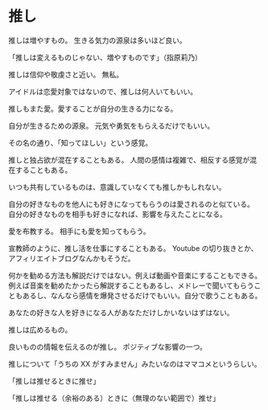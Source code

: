# 推し

推しは増やすもの。
生きる気力の源泉は多いほど良い。

「推しは変えるものじゃない、増やすものです」（指原莉乃）

推しは信仰や敬虔さと近い。
無私。

アイドルは恋愛対象ではないので、推しは何人いてもいい。

推しもまた愛。愛することが自分の生きる力になる。

自分が生きるための源泉。
元気や勇気をもらえるだけでもいい。

その名の通り、「知ってほしい」という感覚。

推しと独占欲が混在することもある。
人間の感情は複雑で、相反する感覚が混在することもある。

いつも共有しているものは、意識していなくても推しかもしれない。

自分の好きなものを他人にも好きになってもらうのは愛されるのと似ている。
自分の好きなものを相手も好きになれば、影響を与えたことになる。

愛を布教する。
相手にも愛を知ってもらう。

宣教師のように、推し活を仕事にすることもある。
Youtube の切り抜きとか、アフィリエイトブログなんかもそうだ。

何かを勧める方法も解説だけではない。例えば動画や音楽にすることもできる。
例えば音楽を勧めたかったら解説することもあるし、メドレーで聞いてもらうこともあるし、なんなら感情を爆発させるだけでもいい。自分で歌うこともある。

あなたの好きな人を好きになる人があなただけしかいないはずはない。

推しは広めるもの。

良いものの情報を伝えるのが推し。
ポジティブな影響の一つ。

推しについて「うちの XX がすみません」みたいなのはママコメというらしい。

「推しは推せるときに推せ」

「推しは推せる（余裕のある）ときに（無理のない範囲で）推せ」
